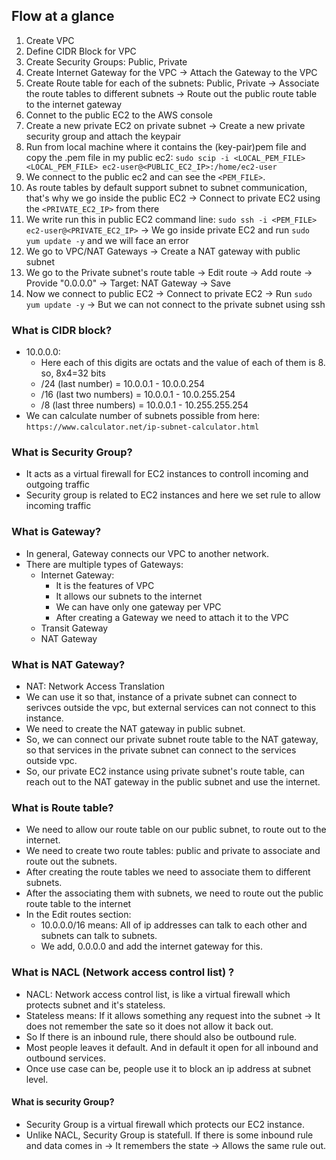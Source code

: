 
## Flow at a glance

1. Create VPC
2. Define CIDR Block for VPC
3. Create Security Groups: Public, Private
4. Create Internet Gateway for the VPC -> Attach the Gateway to the VPC
5. Create Route table for each of the subnets: Public, Private -> Associate the route tables to different subnets -> Route out the public route table to the internet gateway
6. Connet to the public EC2 to the AWS console
7. Create a new private EC2 on private subnet -> Create a new private security group and attach the keypair
8. Run from local machine where it contains the (key-pair)pem file and copy the .pem file in my public ec2: `sudo scip -i <LOCAL_PEM_FILE> <LOCAL_PEM_FILE> ec2-user@<PUBLIC_EC2_IP>:/home/ec2-user`
9. We connect to the public ec2 and can see the `<PEM_FILE>`. 
10. As route tables by default support subnet to subnet communication, that's why we go inside the public EC2 -> Connect to private EC2 using the `<PRIVATE_EC2_IP>` from there
11. We write run this in public EC2 command line: `sudo ssh -i <PEM_FILE> ec2-user@<PRIVATE_EC2_IP>` -> We go inside private EC2 and run `sudo yum update -y` and we will face an error
12. We go to VPC/NAT Gateways -> Create a NAT gateway with public subnet
13. We go to the Private subnet's route table -> Edit route -> Add route -> Provide "0.0.0.0" -> Target: NAT Gateway -> Save
14. Now we connect to public EC2 -> Connect to private EC2 -> Run `sudo yum update -y` -> But we can not connect to the private subnet using ssh

### What is CIDR block?

- 10.0.0.0:
  - Here each of this digits are octats and the value of each of them is 8. so, 8x4=32 bits
  - /24 (last number) = 10.0.0.1 - 10.0.0.254
  - /16 (last two numbers) = 10.0.0.1 - 10.0.255.254
  - /8 (last three numbers) = 10.0.0.1 - 10.255.255.254
- We can calculate number of subnets possible from here: `https://www.calculator.net/ip-subnet-calculator.html`

### What is Security Group?

- It acts as a virtual firewall for EC2 instances to controll incoming and outgoing traffic
- Security group is related to EC2 instances and here we set rule to allow incoming traffic

### What is Gateway?

- In general, Gateway connects our VPC to another network.
- There are multiple types of Gateways:
  - Internet Gateway:
    - It is the features of VPC
    - It allows our subnets to the internet
    - We can have only one gateway per VPC
    - After creating a Gateway we need to attach it to the VPC
  - Transit Gateway
  - NAT Gateway

### What is NAT Gateway?

- NAT: Network Access Translation
- We can use it so that, instance of a private subnet can connect to serivces outside the vpc, but external services can not connect to this instance.
- We need to create the NAT gateway in public subnet.
- So, we can connect our private subnet route table to the NAT gateway, so that services in the private subnet can connect to the services outside vpc.
- So, our private EC2 instance using private subnet's route table, can reach out to the NAT gateway in the public subnet and use the internet.

### What is Route table?

- We need to allow our route table on our public subnet, to route out to the internet.
- We need to create two route tables: public and private to associate and route out the subnets.
- After creating the route tables we need to associate them to different subnets.
- After the associating them with subnets, we need to route out the public route table to the internet
- In the Edit routes section: 
  - 10.0.0.0/16 means: All of ip addresses can talk to each other and subnets can talk to subnets.
  - We add, 0.0.0.0 and add the internet gateway for this.

### What is NACL (Network access control list) ?
  
- NACL: Network access control list, is like a virtual firewall which protects subnet and it's stateless.
- Stateless means: If it allows something any request into the subnet -> It does not remember the sate so it does not allow it back out.
- So If there is an inbound rule, there should also be outbound rule.
- Most people leaves it default. And in default it open for all inbound and outbound services.
- Once use case can be, people use it to block an ip address at subnet level.

#### What is security Group?

- Security Group is a virtual firewall which protects our EC2 instance.
- Unlike NACL, Security Group is statefull. If there is some inbound rule and data comes in -> It remembers the state -> Allows the same rule out.